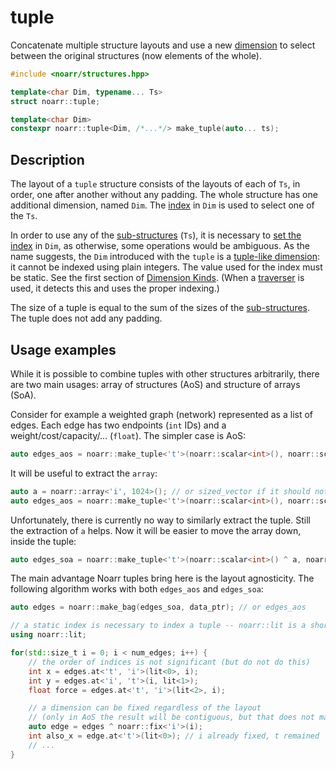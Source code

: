# tuple

Concatenate multiple structure layouts and use a new [dimension](../Glossary.md#dimension)
to select between the original structures (now elements of the whole).

```hpp
#include <noarr/structures.hpp>

template<char Dim, typename... Ts>
struct noarr::tuple;

template<char Dim>
constexpr noarr::tuple<Dim, /*...*/> make_tuple(auto... ts);
```


## Description

The layout of a `tuple` structure consists of the layouts of each of `Ts`, in order, one after another without any padding.
The whole structure has one additional dimension, named `Dim`. The [index](../Glossary.md#index) in `Dim` is used to select one of the `Ts`.

In order to use any of the [sub-structures](../Glossary.md#sub-structure) (`Ts`),
it is necessary to [set the index](../BasicUsage.md) in `Dim`, as otherwise, some operations would be ambiguous.
As the name suggests, the `Dim` introduced with the `tuple` is a [tuple-like dimension](../DimensionKinds.md): it cannot be indexed using plain integers.
The value used for the index must be static. See the first section of [Dimension Kinds](../DimensionKinds.md).
(When a [traverser](../Traverser.md) is used, it detects this and uses the proper indexing.)

The size of a tuple is equal to the sum of the sizes of the [sub-structures](../Glossary.md#sub-structure). The tuple does not add any padding.


## Usage examples

While it is possible to combine tuples with other structures arbitrarily, there are two main usages: array of structures (AoS) and structure of arrays (SoA).

Consider for example a weighted graph (network) represented as a list of edges. Each edge has two endpoints (`int` IDs) and a weight/cost/capacity/... (`float`).
The simpler case is AoS:

```cpp
auto edges_aos = noarr::make_tuple<'t'>(noarr::scalar<int>(), noarr::scalar<int>(), noarr::scalar<float>()) ^ noarr::array<'i', 1024>();
```

It will be useful to extract the `array`:

```cpp
auto a = noarr::array<'i', 1024>(); // or sized_vector if it should not be hardcoded
auto edges_aos = noarr::make_tuple<'t'>(noarr::scalar<int>(), noarr::scalar<int>(), noarr::scalar<float>()) ^ a;
```

Unfortunately, there is currently no way to similarly extract the tuple. Still the extraction of `a` helps.
Now it will be easier to move the array down, inside the tuple:

```cpp
auto edges_soa = noarr::make_tuple<'t'>(noarr::scalar<int>() ^ a, noarr::scalar<int>() ^ a, noarr::scalar<float>() ^ a);
```

The main advantage Noarr tuples bring here is the layout agnosticity. The following algorithm works with both `edges_aos` and `edges_soa`:

```cpp
auto edges = noarr::make_bag(edges_soa, data_ptr); // or edges_aos

// a static index is necessary to index a tuple -- noarr::lit is a shortcut to create one
using noarr::lit;

for(std::size_t i = 0; i < num_edges; i++) {
	// the order of indices is not significant (but do not do this)
	int x = edges.at<'t', 'i'>(lit<0>, i);
	int y = edges.at<'i', 't'>(i, lit<1>);
	float force = edges.at<'t', 'i'>(lit<2>, i);

	// a dimension can be fixed regardless of the layout
	// (only in AoS the result will be contiguous, but that does not matter much)
	auto edge = edges ^ noarr::fix<'i'>(i);
	int also_x = edge.at<'t'>(lit<0>); // i already fixed, t remained
	// ...
}
```
